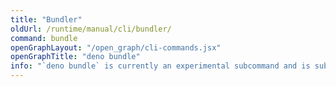 ```yaml
---
title: "Bundler"
oldUrl: /runtime/manual/cli/bundler/
command: bundle
openGraphLayout: "/open_graph/cli-commands.jsx"
openGraphTitle: "deno bundle"
info: "`deno bundle` is currently an experimental subcommand and is subject to changes."
---
```


